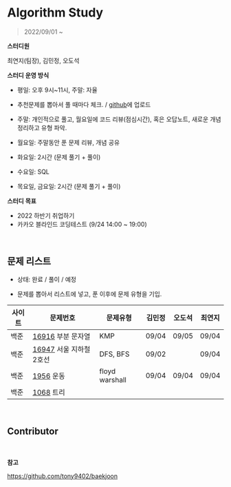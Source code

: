 # Algorithm Study

> 2022/09/01 ~

**스터디원**

최연지(팀장), 김민정, 오도석

**스터디 운영 방식**

- 평일: 오후 9시~11시, 주말: 자율

- 추천문제를 뽑아서 풀 때마다 체크. / [github](https://github.com/jeong57/Algorithm-Study)에 업로드
- 주말: 개인적으로 풀고, 월요일에 코드 리뷰(점심시간), 혹은 오답노트, 새로운 개념 정리하고 유형 파악.
- 월요일: 주말동안 푼 문제 리뷰, 개념 공유
- 화요일: 2시간 (문제 풀기 + 풀이)
- 수요일: SQL
- 목요일, 금요일: 2시간 (문제 풀기 + 풀이)

**스터디 목표**

- 2022 하반기 취업하기
- 카카오 블라인드 코딩테스트 (9/24 14:00 ~ 19:00)

<br>

## 문제 리스트

- 상태: 완료 / 풀이 / 예정

- 문제를 뽑아서 리스트에 넣고, 푼 이후에 문제 유형을 기입.

| 사이트 | 문제번호                                                         | 문제유형       | 김민정 | 오도석 | 최연지 |
| ------ | ---------------------------------------------------------------- | -------------- | ------ | ------ | ------ |
| 백준   | [16916](https://www.acmicpc.net/problem/16916) 부분 문자열       | KMP            | 09/04 | 09/05 | 09/04  |
| 백준   | [16947](https://www.acmicpc.net/problem/16947) 서울 지하철 2호선 | DFS, BFS       | 09/02  |        | 09/04  |
| 백준   | [1956](https://www.acmicpc.net/problem/1956) 운동                | floyd warshall | 09/04 | 09/04  | 09/04  |
| 백준   | [1068](https://www.acmicpc.net/problem/1068) 트리 |                |        |        |        |

<br>

## Contributor

<br>

**참고**

https://github.com/tony9402/baekjoon
